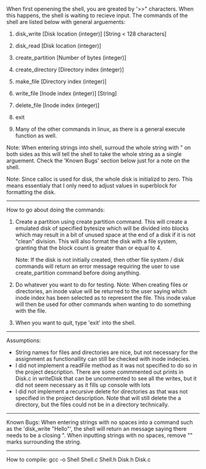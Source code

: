 When first openening the shell, you are greated by '>>" characters. When this happens,
the shell is waiting to recieve input. The commands of the shell are listed below with general arguements:

1) disk_write [Disk location (integer)] [String < 128 characters]

2) disk_read [Disk location (integer)]

3) create_partition [Number of bytes (integer)]

4) create_directory [Directory index (integer)]

5) make_file [Directory index (integer)]

6) write_file [Inode index (integer)] [String]

7) delete_file [Inode index (integer)]

8) exit

9) Many of the other commands in linux, as there is a general execute function as well.

Note: When entering strings into shell, surroud the whole string with " on both sides as
this will tell the shell to take the whole string as a single arguement. Check the 'Known Bugs'
section below just for a note on the shell.

Note: Since calloc is used for disk, the whole disk is initializd to zero. This means essentialy
that I only need to adjust values in superblock for formatting the disk. 

__________________________________________________________________________________________________
How to go about doing the commands:

1) Create a partition using create partition command.
    This will create a emulated disk of specified bytesize which will be divided into blocks
    which may result in a bit of unused space at the end of a disk if it is not "clean" division.
    This will also format the disk with a file system, granting that the block count is greater than
    or equal to 4.
    
    Note: If the disk is not initially created, then other file system / disk commands will return an
    error message requiring the user to use create_partition command before doing anything.


2) Do whatever you want to do for testing.
    Note: When creating files or directories, an inode value will be returned to the user saying which
    inode index has been selected as to represent the file. This inode value will then be used for other
    commands when wanting to do something with the file.
    

3) When you want to quit, type 'exit' into the shell.

__________________________________________________________________________________________________
Assumptions:
 - String names for files and directories are nice, but not necessary for the assignment
   as functionallity can still be checked with inode indecies.
 - I did not implement a readFile method as it was not specified to do so in the project description.
   There are some commmented out prints in Disk.c in writeDisk that can be uncommented to see all the writes,
   but it did not seem necessary as it fills up console with lots 
 - I did not implement a recursive delete for directories as that was not specified in the project description.
   Note that will still delete the a directory, but the files could not be in a directory technically.
__________________________________________________________________________________________________
Known Bugs:
When entering strings with no spaces into a command such as the 'disk_write "Hello"',
the shell will return an message saying there needs to be a closing ". When inputting strings
with no spaces, remove "" marks surrounding the string.
__________________________________________________________________________________________________
How to compile:
gcc -o Shell Shell.c Shell.h Disk.h Disk.c